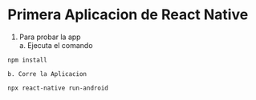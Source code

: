 # Primera Aplicacion de React Native

1. Para probar la app <br />
    a. Ejecuta el comando

`` npm install ``

    b. Corre la Aplicacion

`` npx react-native run-android ``

